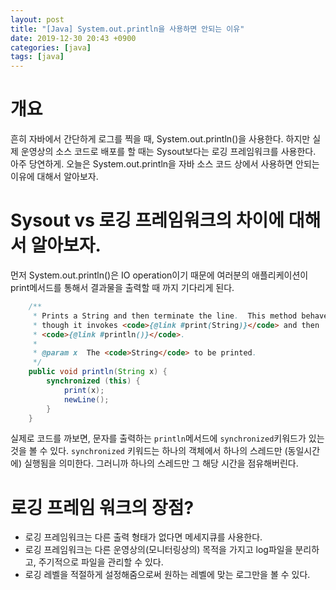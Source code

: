```yaml
---
layout: post
title: "[Java] System.out.println을 사용하면 안되는 이유"
date: 2019-12-30 20:43 +0900
categories: [java]
tags: [java]
---
```

# 개요
흔히 자바에서 간단하게 로그를 찍을 때, System.out.println()을 사용한다. 하지만 실제 운영상의 소스 코드로 배포를 할 때는 Sysout보다는 로깅 프레임워크를 사용한다. 아주 당연하게.
오늘은 System.out.println을 자바 소스 코드 상에서 사용하면 안되는 이유에 대해서 알아보자.

# Sysout vs 로깅 프레임워크의 차이에 대해서 알아보자. 
먼저 System.out.println()은 IO operation이기 때문에 여러분의 애플리케이션이 print메서드를 통해서 결과물을 출력할 때 까지 기다리게 된다.

```java
    /**
     * Prints a String and then terminate the line.  This method behaves as
     * though it invokes <code>{@link #print(String)}</code> and then
     * <code>{@link #println()}</code>.
     *
     * @param x  The <code>String</code> to be printed.
     */
    public void println(String x) {
        synchronized (this) {
            print(x);
            newLine();
        }
    }
```
실제로 코드를 까보면, 문자를 출력하는 `println`메서드에 `synchronized`키워드가 있는 것을 볼 수 있다.
`synchronized` 키워드는 하나의 객체에서 하나의 스레드만 (동일시간에) 실행됨을 의미한다. 그러니까 하나의 스레드만 그 해당 시간을 점유해버린다.

# 로깅 프레임 워크의 장점?
- 로깅 프레임워크는 다른 출력 형태가 없다면 메세지큐를 사용한다. 
- 로깅 프레임워크는 다른 운영상의(모니터링상의) 목적을 가지고 log파일을 분리하고, 주기적으로 파일을 관리할 수 있다. 
- 로깅 레벨을 적절하게 설정해줌으로써 원하는 레벨에 맞는 로그만을 볼 수 있다. 
